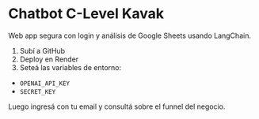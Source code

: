 # Chatbot C-Level Kavak

Web app segura con login y análisis de Google Sheets usando LangChain.

1. Subí a GitHub
2. Deploy en Render
3. Seteá las variables de entorno:
  - `OPENAI_API_KEY`
  - `SECRET_KEY`

Luego ingresá con tu email y consultá sobre el funnel del negocio.